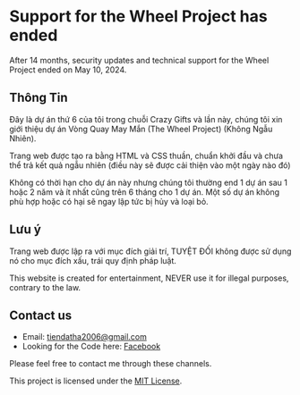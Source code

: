 # Support for the Wheel Project has ended
After 14 months, security updates and technical support for the Wheel Project ended on May 10, 2024.

## Thông Tin
Đây là dự án thứ 6 của tôi trong chuỗi Crazy Gifts và lần này, chúng tôi xin giới thiệu dự án Vòng Quay May Mắn (The Wheel Project) (Không Ngẫu Nhiên).

Trang web được tạo ra bằng HTML và CSS thuần, chuẩn khởi đầu và chưa thể trả kết quả ngẫu nhiên (điều này sẽ được cải thiện vào một ngày nào đó)

Không có thời hạn cho dự án này nhưng chúng tôi thường end 1 dự án sau 1 hoặc 2 năm và ít nhất cũng trên 6 tháng cho 1 dự án. Một số dự án không phù hợp hoặc có hại sẽ ngay lập tức bị hủy và loại bỏ.

## Lưu ý
Trang web được lập ra với mục đích giải trí, TUYỆT ĐỐI không được sử dụng nó cho mục đích xấu, trái quy định pháp luật.

This website is created for entertainment, NEVER use it for illegal purposes, contrary to the law.

## Contact us
- Email: tiendatha2006@gmail.com
- Looking for the Code here: [Facebook](https://www.facebook.com/datit.dev/)

Please feel free to contact me through these channels.

This project is licensed under the [MIT License](LICENSE).
